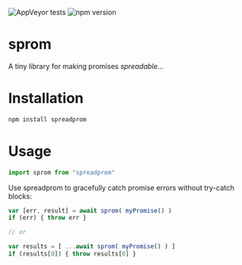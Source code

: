 ![AppVeyor tests](https://img.shields.io/appveyor/tests/pbxx/spreadprom)
![npm version](https://img.shields.io/npm/v/spreadprom)


# sprom
A tiny library for making promises *spreadable*...

# Installation
```bash
npm install spreadprom
```

# Usage
```js
import sprom from "spreadprom"
```

Use spreadprom to gracefully catch promise errors without try-catch blocks: 

```js
var [err, result] = await sprom( myPromise() )
if (err) { throw err }

// or

var results = [ ...await sprom( myPromise() ) ]
if (results[0]) { throw results[0] }
```

